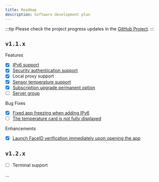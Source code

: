 ```yaml
---
title: Roadmap
description: Software development plan
---
```


:::tip
Please check the project progress updates in the [GitHub Project](https://github.com/users/ZingerLittleBee/projects/1).
:::

## `v1.1.x`

Features
- [x] [IPv6 support](https://github.com/ZingerLittleBee/server_bee-backend/issues/18)
- [x] [Security authentication support](https://github.com/ZingerLittleBee/server_bee-backend/issues/32)
- [x] Local proxy support
- [x] [Sensor temperature support](https://github.com/ZingerLittleBee/server_bee-backend/issues/29)
- [x] [Subscription upgrade permanent option](https://github.com/ZingerLittleBee/server_bee-backend/issues/36)
- [ ] [Server group](https://github.com/ZingerLittleBee/server_bee-backend/issues/47)

Bug Fixes
- [x] [Fixed app freezing when adding IPv6](https://github.com/ZingerLittleBee/server_bee-backend/issues/19)
- [ ] [The temperature card is not fully displayed](https://github.com/ZingerLittleBee/server_bee-backend/issues/48)

Enhancements
- [x] [Launch FaceID verification immediately upon opening the app](https://github.com/ZingerLittleBee/server_bee-backend/issues/35)

## `v1.2.x`
- [ ] Terminal support

...
